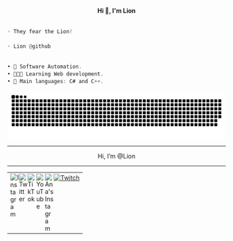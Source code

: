 <p align='center'>
  <b>Hi 👋, I'm Lion</b><br>

```py

◦ They fear the Lion!

◦ Lion @github

```
```csharp

• 🤖 Software Automation.
• 👨🏻‍💻 Learning Web development.
• 🌟 Main languages: C# and C++.
```

<div align="center">
  <img  src="https://github.com/1999AZZAR/1999AZZAR/blob/main/resources/img/grid-snake.svg"
       alt="snake" /></a>
</div>


--------------------------------------
										
 <p align="center"> Hi, I’m @Lion

--------------------------------------

</head>
<body>
    <table>
        <tr>
            <td>
                <a href="https://simpleicons.now.sh/twitch/6366f1">
                    <img align="center" alt="Twitch" width="20px" src="https://simpleicons.vercel.app/twitch/6366f1" />
                </a>
                <a href="https://simpleicons.vercel.app/instagram/6366f1">
                    <img align="left" alt="Instagram" width="20px" src="https://simpleicons.vercel.app/instagram/6366f1" />
                </a>
                <a href="https://simpleicons.vercel.app/twitter/6366f1">
                    <img align="left" alt="Twitter" width="20px" src="https://simpleicons.vercel.app/twitter/6366f1" />
                </a>
                <a href="https://simpleicons.vercel.app/tiktok/6366f1">
                    <img align="left" alt="TikTok" width="20px" src="https://simpleicons.vercel.app/tiktok/6366f1" />
                </a>
                <a href="https://simpleicons.vercel.app/youtube/6366f1">
                    <img align="left" alt="YouTube" width="20px" src="https://simpleicons.vercel.app/youtube/6366f1" />
                </a>
                <a href="https://instagra.com/anawhty">
                    <img align="left" alt="Ana's Instagram" width="20px" src="https://simpleicons.vercel.app/instagram/6366f1" />
                </a>
            </td>
        </tr>
    </table>
</body>
</html>



